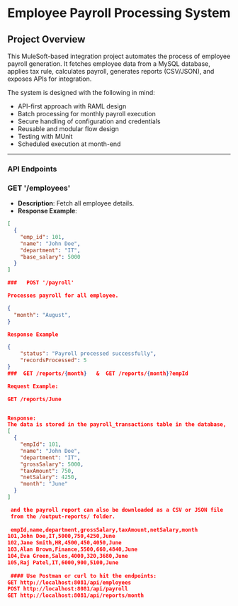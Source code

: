 # Employee Payroll Processing System 

##  Project Overview
This MuleSoft-based integration project automates the process of employee payroll generation. 
It fetches employee data from a MySQL database, applies tax rule, 
calculates payroll, generates reports (CSV/JSON), and exposes APIs for integration.

The system is designed with the following in mind:
- API-first approach with RAML design
- Batch processing for monthly payroll execution
- Secure handling of configuration and credentials
- Reusable and modular flow design
- Testing with MUnit
- Scheduled execution at month-end
---

### API Endpoints

###   GET '/employees'
- **Description**: Fetch all employee details.
- **Response Example**:
```json
[
  {
    "emp_id": 101,
    "name": "John Doe",
    "department": "IT",
    "base_salary": 5000
  }
]

###   POST '/payroll'

Processes payroll for all employee.

{
  "month": "August",
}

Response Example

{
    "status": "Payroll processed successfully",
    "recordsProcessed": 5
}
###  GET /reports/{month}   &  GET /reports/{month}?empId

Request Example:

GET /reports/June   


Response:
The data is stored in the payroll_transactions table in the database,
[
  {
    "empId": 101,
    "name": "John Doe",
    "department": "IT",
    "grossSalary": 5000,
    "taxAmount": 750,
    "netSalary": 4250,
    "month": "June"
  }
]

 and the payroll report can also be downloaded as a CSV or JSON file
 from the /output-reports/ folder.
 
 empId,name,department,grossSalary,taxAmount,netSalary,month
101,John Doe,IT,5000,750,4250,June
102,Jane Smith,HR,4500,450,4050,June
103,Alan Brown,Finance,5500,660,4840,June
104,Eva Green,Sales,4000,320,3680,June
105,Raj Patel,IT,6000,900,5100,June
 
 #### Use Postman or curl to hit the endpoints:
GET http://localhost:8081/api/employees
POST http://localhost:8081/api/payroll
GET http://localhost:8081/api/reports/month
 